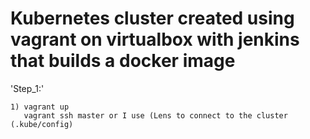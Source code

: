 # Kubernetes cluster created using vagrant on virtualbox with jenkins that builds a docker image

'Step_1:'

    1) vagrant up
       vagrant ssh master or I use (Lens to connect to the cluster (.kube/config)
   
